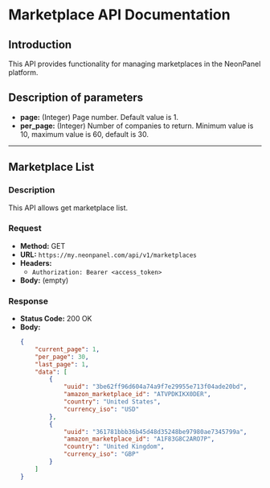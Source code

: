 # Marketplace API Documentation

## Introduction
This API provides functionality for managing marketplaces in the NeonPanel platform.

## Description of parameters
- **page:** (Integer) Page number. Default value is 1.
- **per_page:** (Integer) Number of companies to return. Minimum value is 10, maximum value is 60, default is 30.
---

## Marketplace List

### Description
This API allows get marketplace list.

### Request
- **Method:** GET
- **URL:** `https://my.neonpanel.com/api/v1/marketplaces`
- **Headers:**
    - `Authorization: Bearer <access_token>`
- **Body:** (empty)

### Response
- **Status Code:** 200 OK
- **Body:**
  ```json
  {
      "current_page": 1,
      "per_page": 30,
      "last_page": 1,
      "data": [
          {
              "uuid": "3be62ff96d604a74a9f7e29955e713f04ade20bd",
              "amazon_marketplace_id": "ATVPDKIKX0DER",
              "country": "United States",
              "currency_iso": "USD"
          },
          {
              "uuid": "361781bbb36b45d48d35248be97980ae7345799a",
              "amazon_marketplace_id": "A1F83G8C2ARO7P",
              "country": "United Kingdom",
              "currency_iso": "GBP"
          }
      ]
  }
  ```
